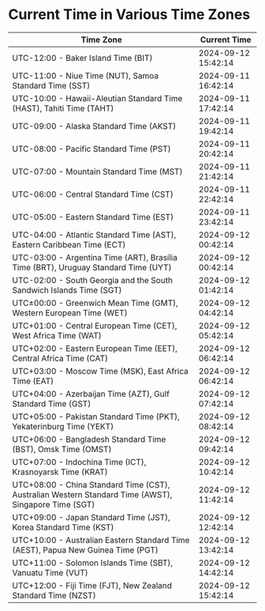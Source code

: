 # Current Time in Various Time Zones

| Time Zone | Current Time |
|-----------|--------------|
| UTC-12:00 - Baker Island Time (BIT) | 2024-09-12 15:42:14 |
| UTC-11:00 - Niue Time (NUT), Samoa Standard Time (SST) | 2024-09-11 16:42:14 |
| UTC-10:00 - Hawaii-Aleutian Standard Time (HAST), Tahiti Time (TAHT) | 2024-09-11 17:42:14 |
| UTC-09:00 - Alaska Standard Time (AKST) | 2024-09-11 19:42:14 |
| UTC-08:00 - Pacific Standard Time (PST) | 2024-09-11 20:42:14 |
| UTC-07:00 - Mountain Standard Time (MST) | 2024-09-11 21:42:14 |
| UTC-06:00 - Central Standard Time (CST) | 2024-09-11 22:42:14 |
| UTC-05:00 - Eastern Standard Time (EST) | 2024-09-11 23:42:14 |
| UTC-04:00 - Atlantic Standard Time (AST), Eastern Caribbean Time (ECT) | 2024-09-12 00:42:14 |
| UTC-03:00 - Argentina Time (ART), Brasília Time (BRT), Uruguay Standard Time (UYT) | 2024-09-12 00:42:14 |
| UTC-02:00 - South Georgia and the South Sandwich Islands Time (SGT) | 2024-09-12 01:42:14 |
| UTC±00:00 - Greenwich Mean Time (GMT), Western European Time (WET) | 2024-09-12 04:42:14 |
| UTC+01:00 - Central European Time (CET), West Africa Time (WAT) | 2024-09-12 05:42:14 |
| UTC+02:00 - Eastern European Time (EET), Central Africa Time (CAT) | 2024-09-12 06:42:14 |
| UTC+03:00 - Moscow Time (MSK), East Africa Time (EAT) | 2024-09-12 06:42:14 |
| UTC+04:00 - Azerbaijan Time (AZT), Gulf Standard Time (GST) | 2024-09-12 07:42:14 |
| UTC+05:00 - Pakistan Standard Time (PKT), Yekaterinburg Time (YEKT) | 2024-09-12 08:42:14 |
| UTC+06:00 - Bangladesh Standard Time (BST), Omsk Time (OMST) | 2024-09-12 09:42:14 |
| UTC+07:00 - Indochina Time (ICT), Krasnoyarsk Time (KRAT) | 2024-09-12 10:42:14 |
| UTC+08:00 - China Standard Time (CST), Australian Western Standard Time (AWST), Singapore Time (SGT) | 2024-09-12 11:42:14 |
| UTC+09:00 - Japan Standard Time (JST), Korea Standard Time (KST) | 2024-09-12 12:42:14 |
| UTC+10:00 - Australian Eastern Standard Time (AEST), Papua New Guinea Time (PGT) | 2024-09-12 13:42:14 |
| UTC+11:00 - Solomon Islands Time (SBT), Vanuatu Time (VUT) | 2024-09-12 14:42:14 |
| UTC+12:00 - Fiji Time (FJT), New Zealand Standard Time (NZST) | 2024-09-12 15:42:14 |

